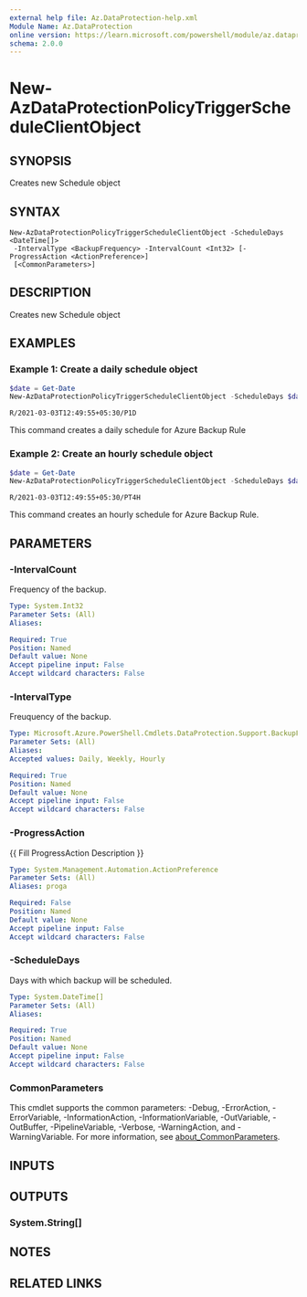 ```yaml
---
external help file: Az.DataProtection-help.xml
Module Name: Az.DataProtection
online version: https://learn.microsoft.com/powershell/module/az.dataprotection/new-azdataprotectionpolicytriggerscheduleclientobject
schema: 2.0.0
---
```


# New-AzDataProtectionPolicyTriggerScheduleClientObject

## SYNOPSIS
Creates new Schedule object

## SYNTAX

```
New-AzDataProtectionPolicyTriggerScheduleClientObject -ScheduleDays <DateTime[]>
 -IntervalType <BackupFrequency> -IntervalCount <Int32> [-ProgressAction <ActionPreference>]
 [<CommonParameters>]
```

## DESCRIPTION
Creates new Schedule object

## EXAMPLES

### Example 1: Create a daily schedule object
```powershell
$date = Get-Date
New-AzDataProtectionPolicyTriggerScheduleClientObject -ScheduleDays $date -IntervalType Daily -IntervalCount 1
```

```output
R/2021-03-03T12:49:55+05:30/P1D
```

This command creates a daily schedule for Azure Backup Rule

### Example 2: Create an hourly schedule object
```powershell
$date = Get-Date
New-AzDataProtectionPolicyTriggerScheduleClientObject -ScheduleDays $date -IntervalType Hourly -IntervalCount 4
```

```output
R/2021-03-03T12:49:55+05:30/PT4H
```

This command creates an hourly schedule for Azure Backup Rule.

## PARAMETERS

### -IntervalCount
Frequency of the backup.

```yaml
Type: System.Int32
Parameter Sets: (All)
Aliases:

Required: True
Position: Named
Default value: None
Accept pipeline input: False
Accept wildcard characters: False
```

### -IntervalType
Freuquency of the backup.

```yaml
Type: Microsoft.Azure.PowerShell.Cmdlets.DataProtection.Support.BackupFrequency
Parameter Sets: (All)
Aliases:
Accepted values: Daily, Weekly, Hourly

Required: True
Position: Named
Default value: None
Accept pipeline input: False
Accept wildcard characters: False
```

### -ProgressAction
{{ Fill ProgressAction Description }}

```yaml
Type: System.Management.Automation.ActionPreference
Parameter Sets: (All)
Aliases: proga

Required: False
Position: Named
Default value: None
Accept pipeline input: False
Accept wildcard characters: False
```

### -ScheduleDays
Days with which backup will be scheduled.

```yaml
Type: System.DateTime[]
Parameter Sets: (All)
Aliases:

Required: True
Position: Named
Default value: None
Accept pipeline input: False
Accept wildcard characters: False
```

### CommonParameters
This cmdlet supports the common parameters: -Debug, -ErrorAction, -ErrorVariable, -InformationAction, -InformationVariable, -OutVariable, -OutBuffer, -PipelineVariable, -Verbose, -WarningAction, and -WarningVariable. For more information, see [about_CommonParameters](http://go.microsoft.com/fwlink/?LinkID=113216).

## INPUTS

## OUTPUTS

### System.String[]

## NOTES

## RELATED LINKS
